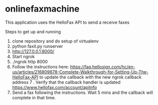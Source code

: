 # onlinefaxmachine
This application uses the HelloFax API to send a receive faxes


Steps to get up and running
1. clone repository and do setup of virtualenv
2. python faxit.py runserver
3. http://127.0.0.1:8000/
4. Start ngrok
5. ./ngrok http 8000
6. Follow the instructions here: https://faq.hellosign.com/hc/en-us/articles/216809878-Complete-Walkthrough-for-Setting-Up-The-HelloFax-API to update the callback with the new ngrok callback address
7 . Verify that the callback handler is updated https://www.hellofax.com/account/apiInfo
8. Send a fax following the instructions. Wait 5 mins and the callback will complete in that time.

